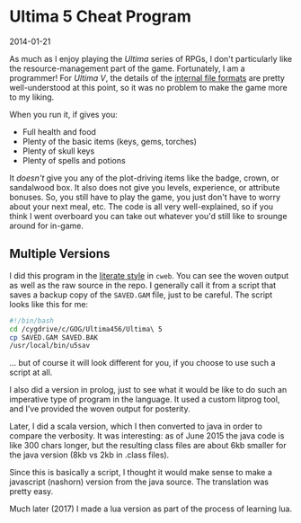 Ultima 5 Cheat Program
======================

2014-01-21

[fileform]:  http://wiki.ultimacodex.com/wiki/Ultima_V_Internal_Formats
[litprog]:  http://en.wikipedia.org/wiki/Literate_programming

As much as I enjoy playing the _Ultima_ series of RPGs, I don't
particularly like the resource-management part of the game. 
Fortunately, I am a programmer!  For _Ultima V_, the details
of the [internal file formats][fileform] are pretty well-understood 
at this point, so it was no problem to make the game more to my liking.

When you run it, if gives you:

  * Full health and food
  * Plenty of the basic items (keys, gems, torches)
  * Plenty of skull keys
  * Plenty of spells and potions

It _doesn't_ give you any of the plot-driving items like the badge,
crown, or sandalwood box. It also does not give you levels, experience,
or attribute bonuses.  So, you still have to play the game, you
just don't have to worry about your next meal, etc. The code is all
very well-explained, so if you think I went overboard you can take
out whatever you'd still like to srounge around for in-game.

Multiple Versions
-----------------

I did this program in the [literate style][litprog] in `cweb`.  You
can see the woven output as well as the raw source in the repo.
I generally call it from a script that saves a backup copy of the 
`SAVED.GAM` file, just to be careful. The script 
looks like this for me:

~~~~~~ bash
#!/bin/bash
cd /cygdrive/c/GOG/Ultima456/Ultima\ 5
cp SAVED.GAM SAVED.BAK
/usr/local/bin/u5sav
~~~~~~

... but of course it will look different for you, if you choose to use
such a script at all.

I also did a version in prolog, just to see what it would be like to
do such an imperative type of program in the language.  It used a 
custom litprog tool, and I've provided the woven output for posterity.

Later, I did a scala version, which I then converted to java in order
to compare the verbosity.  It was interesting: as of June 2015 the
java code is like 300 chars longer, but the resulting class files are
about 6kb smaller for the java version (8kb vs 2kb in .class files). 

Since this is basically a script, I thought it would make sense to
make a javascript (nashorn) version from the java source. The 
translation was pretty easy.

Much later (2017) I made a lua version as part of the process of learning
lua.

